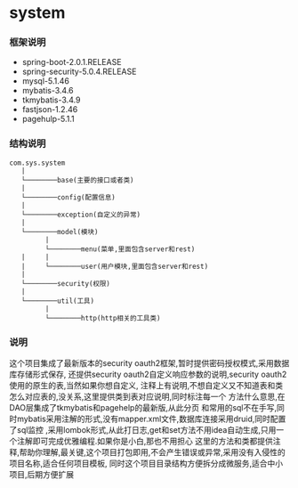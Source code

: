# system

### 框架说明
- spring-boot-2.0.1.RELEASE
- spring-security-5.0.4.RELEASE
- mysql-5.1.46
- mybatis-3.4.6
- tkmybatis-3.4.9
- fastjson-1.2.46
- pagehulp-5.1.1

### 结构说明
```
com.sys.system
   |
   └────────base(主要的接口或者类)
   |
   └────────config(配置信息)
   |
   └────────exception(自定义的异常)
   |
   └────────model(模块)
         |
         └────────menu(菜单,里面包含server和rest)
   |     |
   |     └────────user(用户模块,里面包含server和rest)  
   |
   └────────security(权限)
   |
   └────────util(工具)
         |
         └────────http(http相关的工具类)
```

### 说明
这个项目集成了最新版本的security oauth2框架,暂时提供密码授权模式,采用数据库存储形式保存,
还提供security oauth2自定义响应参数的说明,security oauth2使用的原生的表,当然如果你想自定义,
注释上有说明,不想自定义又不知道表和类怎么对应表的,没关系,这里提供类到表对应说明,同时标注每一个
方法什么意思,在DAO层集成了tkmybatis和pagehelp的最新版,从此分页
和常用的sql不在手写,同时mybatis采用注解的形式,没有mapper.xml文件,数据库连接采用druid,同时配置了sql监控
,采用lombok形式,从此打日志,get和set方法不用idea自动生成,只用一个注解即可完成优雅编程.如果你是小白,那也不用担心
这里的方法和类都提供注释,帮助你理解,最关键,这个项目打包即用,不会产生错误或异常,采用没有入侵性的项目名称,适合任何项目模板,
同时这个项目目录结构方便拆分成微服务,适合中小项目,后期方便扩展